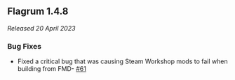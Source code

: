 ## Flagrum 1.4.8

_Released 20 April 2023_

### Bug Fixes

- Fixed a critical bug that was causing Steam Workshop mods to fail when building from FMD- [#61](https://github.com/Kizari/Flagrum/issues/61)

